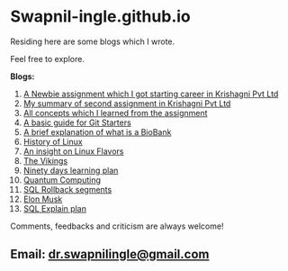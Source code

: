 # Swapnil-ingle.github.io

Residing here are some blogs which I wrote.

Feel free to explore.

**Blogs:**
1. [A Newbie assignment which I got starting career in Krishagni Pvt Ltd](https://swapnil-ingle.github.io/Ass1)
2. [My summary of second assignment in Krishagni Pvt Ltd](https://swapnil-ingle.github.io/Ass2)
3. [All concepts which I learned from the assignment](https://swapnil-ingle.github.io/Concepts)
4. [A basic guide for Git Starters](https://swapnil-ingle.github.io/git_for_starters)
5. [A brief explanation of what is a BioBank](https://swapnil-ingle.github.io/what_is_biobank)
6. [History of Linux](https://swapnil-ingle.github.io/linux_history)
7. [An insight on Linux Flavors](https://swapnil-ingle.github.io/linux_flavors)
8. [The Vikings](https://swapnil-ingle.github.io/The_Vikings)
9. [Ninety days learning plan](https://swapnil-ingle.github.io/Ninety_Learning_Days)
10. [Quantum Computing](https://swapnil-ingle.github.io/Quantum_Computing)
11. [SQL Rollback segments](https://swapnil-ingle.github.io/SQL_Rollback)
12. [Elon Musk](https://swapnil-ingle.github.io/Elon-Musk)
13. [SQL Explain plan](https://swapnil-ingle.github.io/SQL-Explain)

Comments, feedbacks and criticism are always welcome!
## **Email:** dr.swapnilingle@gmail.com
